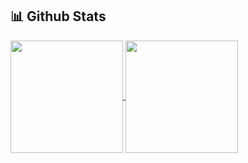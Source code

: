 ## 📊 Github Stats

<a href="https://github.com/pranayguptag/github-readme-stats">
  <img height=180 align="center" src="https://github-readme-stats-pi-eosin-16.vercel.app/api?username=pranayguptag&show_icons=true&include_all_commits=true&theme=ambient_gradient" />
</a>
<a href="https://github.com/pranayguptag/convoychat">
  <img height=180 align="center" src="https://github-readme-stats-pi-eosin-16.vercel.app/api/top-langs/?username=pranayguptag&layout=compact&langs_count=8&theme=ambient_gradient" />
</a>
